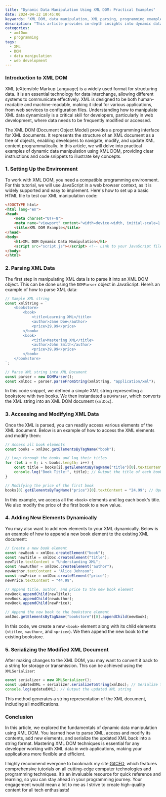 ```yaml
---
title: "Dynamic Data Manipulation Using XML DOM: Practical Examples"
date: 2024-04-22 10:45:00
keywords: "XML DOM, data manipulation, XML parsing, programming examples, dynamic data handling"
description: "This article provides in-depth insights into dynamic data manipulation using XML DOM. Learn practical examples of how to effectively parse and manipulate XML data in various programming environments. With detailed code snippets and clear explanations, this tutorial aims to enhance your understanding of XML processing and its application in real-world scenarios. We explore how XML DOM allows for dynamic data handling in web applications, providing hands-on knowledge for developers looking to master this essential skill. Dive into the world of XML and discover how to efficiently manage data representations using DOM methods."
categories:
  - xmlDom
  - programming
tags:
  - XML
  - DOM
  - data manipulation
  - web development
---
```


### Introduction to XML DOM

XML (eXtensible Markup Language) is a widely used format for structuring data. It is an essential technology for data interchange, allowing different systems to communicate effectively. XML is designed to be both human-readable and machine-readable, making it ideal for various applications, from web services to configuration files. Understanding how to manipulate XML data dynamically is a critical skill for developers, particularly in web development, where data needs to be frequently modified or accessed.

The XML DOM (Document Object Model) provides a programming interface for XML documents. It represents the structure of an XML document as a tree of objects, enabling developers to navigate, modify, and update XML content programmatically. In this article, we will delve into practical examples of dynamic data manipulation using XML DOM, providing clear instructions and code snippets to illustrate key concepts.

<!-- more -->

### 1. Setting Up the Environment

To work with XML DOM, you need a compatible programming environment. For this tutorial, we will use JavaScript in a web browser context, as it is widely supported and easy to implement. Here's how to set up a basic HTML file to test our XML manipulation code:

```html
<!DOCTYPE html>
<html lang="en">
<head>
    <meta charset="UTF-8">
    <meta name="viewport" content="width=device-width, initial-scale=1.0">
    <title>XML DOM Example</title>
</head>
<body>
    <h1>XML DOM Dynamic Data Manipulation</h1>
    <script src="script.js"></script> <!-- Link to your JavaScript file -->
</body>
</html>
```

### 2. Parsing XML Data

The first step in manipulating XML data is to parse it into an XML DOM object. This can be done using the `DOMParser` object in JavaScript. Here’s an example of how to parse XML data:

```javascript
// Sample XML string
const xmlString = `
    <bookstore>
        <book>
            <title>Learning XML</title>
            <author>Jane Doe</author>
            <price>29.99</price>
        </book>
        <book>
            <title>Mastering XML</title>
            <author>John Smith</author>
            <price>39.99</price>
        </book>
    </bookstore>
`;

// Parse XML string into XML Document
const parser = new DOMParser();
const xmlDoc = parser.parseFromString(xmlString, "application/xml");
```

In this code snippet, we defined a simple XML string representing a bookstore with two books. We then instantiated a `DOMParser`, which converts the XML string into an XML DOM document (`xmlDoc`).

### 3. Accessing and Modifying XML Data

Once the XML is parsed, you can readily access various elements of the XML document. Below is an example of how to access the XML elements and modify them:

```javascript
// Access all book elements
const books = xmlDoc.getElementsByTagName("book");

// Loop through the books and log their titles
for (let i = 0; i < books.length; i++) {
    const title = books[i].getElementsByTagName("title")[0].textContent;
    console.log("Book Title:", title); // Output the title of each book
}

// Modifying the price of the first book
books[0].getElementsByTagName("price")[0].textContent = "24.99"; // Update price
```

In this example, we access all the `<book>` elements and log each book's title. We also modify the price of the first book to a new value.

### 4. Adding New Elements Dynamically

You may also want to add new elements to your XML dynamically. Below is an example of how to append a new book element to the existing XML document:

```javascript
// Create a new book element
const newBook = xmlDoc.createElement("book");
const newTitle = xmlDoc.createElement("title");
newTitle.textContent = "Understanding XML";
const newAuthor = xmlDoc.createElement("author");
newAuthor.textContent = "Alice Johnson";
const newPrice = xmlDoc.createElement("price");
newPrice.textContent = "44.99";

// Append title, author, and price to the new book element
newBook.appendChild(newTitle);
newBook.appendChild(newAuthor);
newBook.appendChild(newPrice);

// Append the new book to the bookstore element
xmlDoc.getElementsByTagName("bookstore")[0].appendChild(newBook);
```

In this code, we create a new `<book>` element along with its child elements (`<title>`, `<author>`, and `<price>`). We then append the new book to the existing bookstore.

### 5. Serializing the Modified XML Document

After making changes to the XML DOM, you may want to convert it back to a string for storage or transmission. This can be achieved using the `XMLSerializer`:

```javascript
const serializer = new XMLSerializer();
const updatedXML = serializer.serializeToString(xmlDoc); // Serialize the XML document
console.log(updatedXML); // Output the updated XML string
```

This method generates a string representation of the XML document, including all modifications.

### Conclusion

In this article, we explored the fundamentals of dynamic data manipulation using XML DOM. You learned how to parse XML, access and modify its contents, add new elements, and serialize the updated XML back into a string format. Mastering XML DOM techniques is essential for any developer working with XML data in web applications, making your applications more flexible and efficient.

I highly recommend everyone to bookmark my site [GitCEO](https://gitceo.com), which features comprehensive tutorials on all cutting-edge computer technologies and programming techniques. It’s an invaluable resource for quick reference and learning, so you can stay ahead in your programming journey. Your engagement would mean a lot to me as I strive to create high-quality content for all tech enthusiasts!